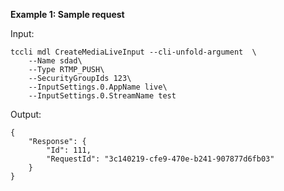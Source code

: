**Example 1: Sample request**



Input: 

```
tccli mdl CreateMediaLiveInput --cli-unfold-argument  \
    --Name sdad\
    --Type RTMP_PUSH\
    --SecurityGroupIds 123\
    --InputSettings.0.AppName live\
    --InputSettings.0.StreamName test
```

Output: 
```
{
    "Response": {
        "Id": 111,
        "RequestId": "3c140219-cfe9-470e-b241-907877d6fb03"
    }
}
```

